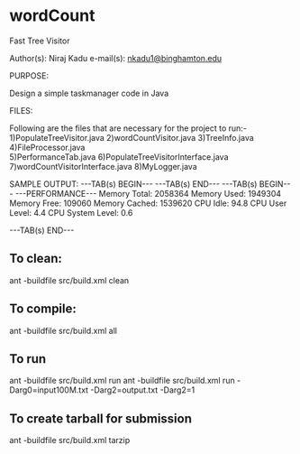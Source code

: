 # wordCount
Fast Tree Visitor


Author(s): Niraj Kadu
e-mail(s): nkadu1@binghamton.edu

PURPOSE:

Design a simple taskmanager code in Java

FILES:

Following are the files that are necessary for the project to run:-
1)PopulateTreeVisitor.java
2)wordCountVisitor.java
3)TreeInfo.java
4)FileProcessor.java	
5)PerformanceTab.java
6)PopulateTreeVisitorInterface.java
7)wordCountVisitorInterface.java
8)MyLogger.java

SAMPLE OUTPUT:
---TAB(s) BEGIN---
---TAB(s) END---
---TAB(s) BEGIN---
---PERFORMANCE---
Memory Total: 2058364  Memory Used: 1949304  Memory  Free: 109060  Memory  Cached: 1539620
CPU Idle: 94.8  CPU User Level: 4.4  CPU System Level: 0.6

---TAB(s) END---
## To clean:
ant -buildfile src/build.xml clean

## To compile: 
ant -buildfile src/build.xml all

## To run
ant -buildfile src/build.xml run <args>
ant -buildfile src/build.xml run -Darg0=input100M.txt -Darg2=output.txt -Darg2=1

## To create tarball for submission
ant -buildfile src/build.xml tarzip
